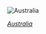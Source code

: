 
![Australia](https://www.gstatic.com/prettyearth/assets/full/2379.jpg)

*[Australia](https://www.google.com/maps/@-27.849881,142.009116,12z/data=!3m1!1e3)*
